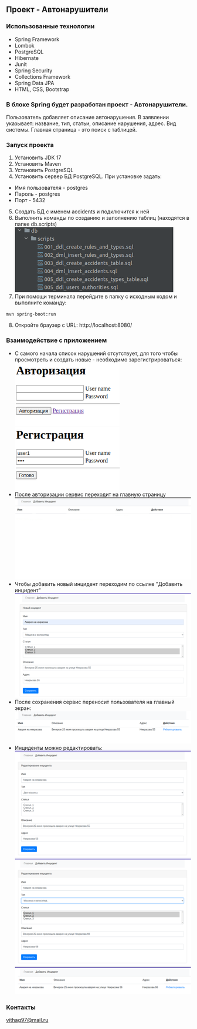 ## Проект - Автонарушители

### Использованные технологии

* Spring Framework
* Lombok
* PostgreSQL
* Hibernate
* Junit
* Spring Security
* Collections Framework
* Spring Data JPA
* HTML, CSS, Bootstrap


### В блоке Spring будет разработан проект - Автонарушители. 
Пользователь добавляет описание автонарушения.
В заявлении указывает: название, тип, статьи, описание нарушения, адрес.
Вид системы. Главная страница - это поиск с таблицей.

### Запуск проекта
1. Установить JDK 17
2. Установить Maven
3. Установить PostgreSQL
4. Установить сервер БД PostgreSQL. При установке задать:  
* Имя пользователя - postgres
* Пароль - postgres
* Порт - 5432
5. Создать БД с именем accidents и подключится к ней
6. Выполнить команды по созданию и заполнению таблиц (находятся в папке db.scripts)
![scripts](files/scripts.png)  
7. При помощи терминала перейдите в папку 
с исходным кодом и выполните команду: 
```shell
mvn spring-boot:run
```
8. Откройте браузер с URL: http://localhost:8080/

### Взаимодействие с приложением

* С самого начала список нарушений отсутствует, для того чтобы просмотреть 
и создать новые - необходимо зарегистрироваться:
![authorization](files/authrizartion.png)
![reg](files/reg.png)
* После авторизации сервис переходит на главную страницу
![main](files/main.png)
* Чтобы добавить новый инцидент переходим по ссылке "Добавить инцидент"  
![create](files/create.png)
* После сохранения сервис переносит пользователя на главный экран: 
![list](files/list.png)
* Инциденты можно редактировать: 
![edit](files/edit.png)
![edit2](files/edit2.png)
![edit3](files/edit3.png)

### Контакты 
vithag97@mail.ru